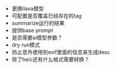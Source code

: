 - 更换llava模型
- 可配置是否覆盖已经存在的tag
- summarize运行的结果
- 提供base prompt
- 是否需要ai模型参数？
- dry run模式
- 防止意外使用到exif里面的信息来生成desc
- 除了heic还有什么格式需要转换？